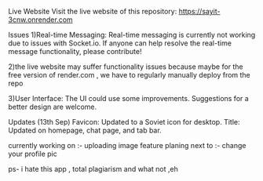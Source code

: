 Live Website
Visit the live website of this repository:
https://sayit-3cnw.onrender.com

Issues
1)Real-time Messaging:
Real-time messaging is currently not working due to issues with Socket.io. If anyone can help resolve the real-time message functionality, please contribute!

2)the live website may suffer functionality issues because maybe for the free version of render.com , we have to regularly manually deploy from the repo

3)User Interface:
The UI could use some improvements. Suggestions for a better design are welcome.

Updates (13th Sep)
Favicon: Updated to a Soviet icon for desktop.
Title: Updated on homepage, chat page, and tab bar.


currently working on :- uploading image feature
planing next to :- change your profile pic


ps- i hate this app , total plagiarism and what not ,eh
